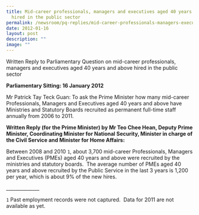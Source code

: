 ```yaml
---
title: Mid‑career professionals, managers and executives aged 40 years and above
  hired in the public sector
permalink: /newsroom/pq-replies/mid-career-professionals-managers-executives-hired-public-sector/
date: 2012-01-16
layout: post
description: ""
image: ""
---
```

Written Reply to Parliamentary Question on mid-career professionals, managers and executives aged 40 years and above hired in the public sector

**Parliamentary Sitting: 16 January 2012**

Mr Patrick Tay Teck Guan: To ask the Prime Minister how many mid-career Professionals, Managers and Executives aged 40 years and above have Ministries and Statutory Boards recruited as permanent full-time staff annually from 2006 to 2011.

**Written Reply (for the Prime Minister) by Mr Teo Chee Hean, Deputy Prime Minister, Coordinating Minister for National Security, Minister in charge of the Civil Service and Minister for Home Affairs:**

Between 2008 and 2010 `1`, about 3,700 mid-career Professionals, Managers and Executives (PMEs) aged 40 years and above were recruited by the ministries and statutory boards.  The average number of PMEs aged 40 years and above recruited by the Public Service in the last 3 years is 1,200 per year, which is about 9% of the new hires.

\_\_\_\_\_\_\_\_\_\_\_\_\_\_  
  
`1` Past employment records were not captured.  Data for 2011 are not available as yet.
